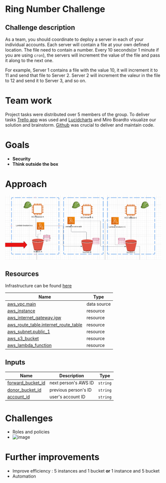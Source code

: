 # Ring Number Challenge

## Challenge description

As a team, you should coordinate to deploy a server in each of your individual accounts. Each server will contain a file at your own defined location. The file need to contain a number. Every 10 seconds(or 1 minute if you are using `cron`), the servers will increment the value of the file and pass it along to the next one.

For example, Server 1 contains a file with the value 10, it will increment it to 11 and send that file to Server 2. Server 2 will increment the valeur in the file to 12 and send it to Server 3, and so on.


# Team work

Project tasks were distributed over 5 members of the group. 
To deliver tasks [Trello app](https://trello.com/b/ufyjRrXX/ring-number-challenge) was used and [Lucidcharts](https://lucid.app/lucidchart/69dfa177-b7da-431e-8789-5d5189e043ab/edit?invitationId=inv_6e2d77ba-a32e-4c27-9828-61600a988c29&page=0_0#) and Miro Boardto visualize our solution and brainstorm.
[Github](https://github.com/KlToti/ring_no_challenge) was crucial to deliver and maintain code.

# Goals
* __Security__
* __Think outside the box__ 


# Approach 


![Alt text](https://github.com/KlToti/ring_no_challenge/blob/main/image.png)


## Resources 

Infrastructure can be found [here](https://github.com/KlToti/ring_no_challenge/tree/yeli/infra/Yelizaveta) 

| Name | Type |
|------|------|
| [aws_vpc.main](https://registry.terraform.io/providers/hashicorp/aws/latest/docs/resources/vpc) | data source |
| [aws_instance](https://registry.terraform.io/providers/hashicorp/aws/latest/docs/resources/instance) | resource |
| [aws_internet_gateway.igw](https://registry.terraform.io/providers/hashicorp/aws/latest/docs/resources/internet_gateway) | resource |
| [aws_route_table.internet_route_table](https://registry.terraform.io/providers/hashicorp/aws/latest/docs/resources/route_table) | resource |
| [aws_subnet.public_1](https://registry.terraform.io/providers/hashicorp/aws/latest/docs/resources/subnet) | resource |
| [aws_s3_bucket](https://registry.terraform.io/providers/hashicorp/aws/latest/docs/resources/s3_bucket) | resource |
| [aws_lambda_function](https://registry.terraform.io/providers/hashicorp/aws/latest/docs/resources/lambda_function) | resource |

## Inputs

| Name | Description | Type |
|------|-------------|------|
| <a name="forward_bucket_id"></a> [forward\_bucket\_id](#input\_project\_name) | next person's AWS ID | `string` | 
| <a name="donor_bucket_id"></a> [donor\_bucket\_id](#donor\_project\_name) | previous person's ID | `string` | 
| <a name="account_id"></a> [account\_id](#account\_id\_) | user's account ID | `string` | 


# Challenges

* Roles and policies
* ![image](https://user-images.githubusercontent.com/79509008/197151610-72f89f81-c3e0-4f42-9e44-77ab778a738d.png)


# Further improvements

* Improve efficiency : 5 instances and 1 bucket __or__ 1 instance and 5 bucket
* Automation



